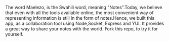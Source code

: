 The word Maelezo, is the Swahili word, meaning "Notes".Today, we believe that even with all the tools available online,
the most convenient way of representing information is still in the form of notes.Hence, we built this app, as a collaboration tool
using Node,Socket, Express and YUI. It provides a great way to share your notes with the world. Fork this repo, to try it for yourself.


